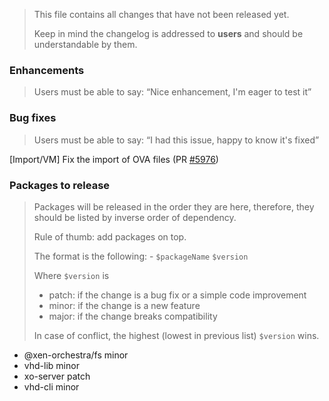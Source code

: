 > This file contains all changes that have not been released yet.
>
> Keep in mind the changelog is addressed to **users** and should be
> understandable by them.

### Enhancements

> Users must be able to say: “Nice enhancement, I'm eager to test it”

### Bug fixes

> Users must be able to say: “I had this issue, happy to know it's fixed”

[Import/VM] Fix the import of OVA files (PR [#5976](https://github.com/vatesfr/xen-orchestra/pull/5976))

### Packages to release

> Packages will be released in the order they are here, therefore, they should
> be listed by inverse order of dependency.
>
> Rule of thumb: add packages on top.
>
> The format is the following: - `$packageName` `$version`
>
> Where `$version` is
>
> - patch: if the change is a bug fix or a simple code improvement
> - minor: if the change is a new feature
> - major: if the change breaks compatibility
>
> In case of conflict, the highest (lowest in previous list) `$version` wins.

- @xen-orchestra/fs minor
- vhd-lib minor
- xo-server patch
- vhd-cli minor
